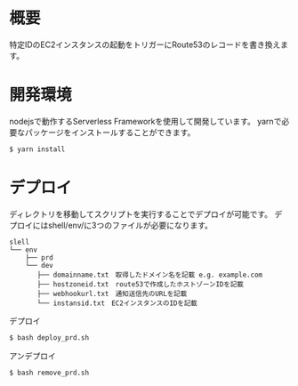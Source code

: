# 概要
特定IDのEC2インスタンスの起動をトリガーにRoute53のレコードを書き換えます。

# 開発環境
nodejsで動作するServerless Frameworkを使用して開発しています。
yarnで必要なパッケージをインストールすることができます。

```bash
$ yarn install
```

# デプロイ
ディレクトリを移動してスクリプトを実行することでデプロイが可能です。
デプロイにはshell/env/に3つのファイルが必要になります。

```text
slell
└── env
    ├── prd
    └── dev
       ├── domainname.txt　取得したドメイン名を記載 e.g. example.com
       ├── hostzoneid.txt　route53で作成したホストゾーンIDを記載
       ├── webhookurl.txt　通知送信先のURLを記載
       └── instansid.txt　EC2インスタンスのIDを記載
```

デプロイ

```bash
$ bash deploy_prd.sh
```

アンデプロイ

```bash
$ bash remove_prd.sh
```